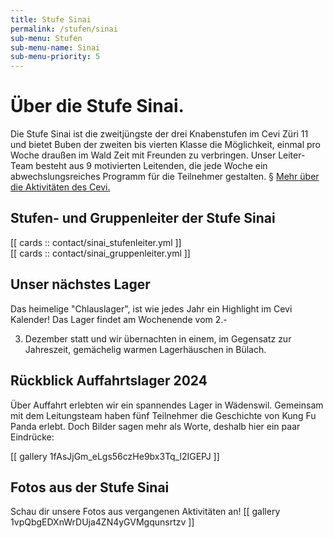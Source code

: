 ```yaml
---
title: Stufe Sinai
permalink: /stufen/sinai
sub-menu: Stufen
sub-menu-name: Sinai
sub-menu-priority: 5
---
```


# Über die Stufe Sinai.

Die Stufe Sinai ist die zweitjüngste der drei Knabenstufen im Cevi Züri 11 und bietet Buben der zweiten bis vierten
Klasse die
Möglichkeit, einmal pro Woche draußen im Wald Zeit mit Freunden zu verbringen. Unser Leiter-Team besteht aus 9
motivierten Leitenden, die jede Woche ein abwechslungsreiches Programm für die Teilnehmer gestalten.
§
[Mehr über die Aktivitäten des Cevi.](/ueber-uns)

## Stufen- und Gruppenleiter der Stufe Sinai

[[ cards :: contact/sinai_stufenleiter.yml ]]  
[[ cards :: contact/sinai_gruppenleiter.yml ]]

## Unser nächstes Lager

Das heimelige "Chlauslager", ist wie jedes Jahr ein Highlight im Cevi Kalender! Das Lager findet am Wochenende vom 2.-

3. Dezember statt und wir übernachten in einem, im Gegensatz zur Jahreszeit, gemächelig warmen Lagerhäuschen in Bülach.

## Rückblick Auffahrtslager 2024

Über Auffahrt erlebten wir ein spannendes Lager in Wädenswil. Gemeinsam mit dem Leitungsteam haben fünf Teilnehmer
die Geschichte von Kung Fu Panda erlebt. Doch Bilder sagen mehr als Worte, deshalb hier ein paar Eindrücke:

[[ gallery 1fAsJjGm_eLgs56czHe9bx3Tq_l2IGEPJ ]]

## Fotos aus der Stufe Sinai

Schau dir unsere Fotos aus vergangenen Aktivitäten an!
[[ gallery 1vpQbgEDXnWrDUja4ZN4yGVMgqunsrtzv ]]